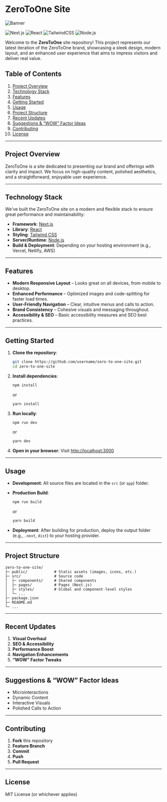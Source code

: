 
# ZeroToOne Site

![Banner](public/banner.png)

![Next.js](https://img.shields.io/badge/Next.js-000000?style=for-the-badge&logo=next.js&logoColor=white)
![React](https://img.shields.io/badge/React-20232a?style=for-the-badge&logo=react&logoColor=61DAFB)
![TailwindCSS](https://img.shields.io/badge/Tailwind_CSS-38B2AC?style=for-the-badge&logo=tailwind-css&logoColor=white)
![Node.js](https://img.shields.io/badge/Node.js-339933?style=for-the-badge&logo=node.js&logoColor=white)

Welcome to the **ZeroToOne** site repository! This project represents our latest iteration of the ZeroToOne brand, showcasing a sleek design, modern layout, and an enhanced user experience that aims to impress visitors and deliver real value.

## Table of Contents
1. [Project Overview](#project-overview)  
2. [Technology Stack](#technology-stack)  
3. [Features](#features)  
4. [Getting Started](#getting-started)  
5. [Usage](#usage)  
6. [Project Structure](#project-structure)  
7. [Recent Updates](#recent-updates)  
8. [Suggestions & “WOW” Factor Ideas](#suggestions--wow-factor-ideas)  
9. [Contributing](#contributing)  
10. [License](#license)

---

## Project Overview

ZeroToOne is a site dedicated to presenting our brand and offerings with clarity and impact. We focus on high-quality content, polished aesthetics, and a straightforward, enjoyable user experience.

---

## Technology Stack

We’ve built the ZeroToOne site on a modern and flexible stack to ensure great performance and maintainability:

- **Framework**: [Next.js](https://nextjs.org/)  
- **Library**: [React](https://reactjs.org/)  
- **Styling**: [Tailwind CSS](https://tailwindcss.com/)  
- **Server/Runtime**: [Node.js](https://nodejs.org/)  
- **Build & Deployment**: Depending on your hosting environment (e.g., Vercel, Netlify, AWS)

---

## Features

- **Modern Responsive Layout** – Looks great on all devices, from mobile to desktop.  
- **Enhanced Performance** – Optimized images and code-splitting for faster load times.  
- **User-Friendly Navigation** – Clear, intuitive menus and calls to action.  
- **Brand Consistency** – Cohesive visuals and messaging throughout.  
- **Accessibility & SEO** – Basic accessibility measures and SEO best practices.

---

## Getting Started

1. **Clone the repository**:
   ```bash
   git clone https://github.com/username/zero-to-one-site.git
   cd zero-to-one-site
   ```

2. **Install dependencies**:
   ```bash
   npm install
   ```
   or
   ```bash
   yarn install
   ```

3. **Run locally**:
   ```bash
   npm run dev
   ```
   or
   ```bash
   yarn dev
   ```

4. **Open in your browser**:
   Visit [http://localhost:3000](http://localhost:3000)

---

## Usage

- **Development**: All source files are located in the `src` (or `app`) folder.  
- **Production Build**:
   ```bash
   npm run build
   ```
   or
   ```bash
   yarn build
   ```

- **Deployment**: After building for production, deploy the output folder (e.g., `.next`, `dist`) to your hosting provider.

---

## Project Structure

```plaintext
zero-to-one-site/
├─ public/            # Static assets (images, icons, etc.)
├─ src/               # Source code
│  ├─ components/     # Shared components
│  ├─ pages/          # Pages (Next.js)
│  ├─ styles/         # Global and component-level styles
│  └─ ...
├─ package.json
├─ README.md
└─ ...
```

---

## Recent Updates

1. **Visual Overhaul**  
2. **SEO & Accessibility**  
3. **Performance Boost**  
4. **Navigation Enhancements**  
5. **“WOW” Factor Tweaks**

---

## Suggestions & “WOW” Factor Ideas

- Microinteractions  
- Dynamic Content  
- Interactive Visuals  
- Polished Calls to Action

---

## Contributing

1. **Fork** this repository  
2. **Feature Branch**  
3. **Commit**  
4. **Push**  
5. **Pull Request**

---

## License

MIT License (or whichever applies)
